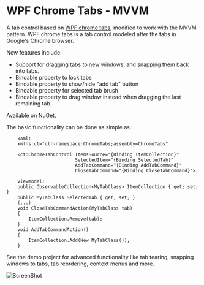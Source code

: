 # WPF Chrome Tabs - MVVM

A tab control based on [WPF chrome tabs](https://github.com/realistschuckle/wpfchrometabs), modified to work with the MVVM pattern.
WPF chrome tabs is a tab control modeled after the tabs in Google's Chrome browser.

New features include:

 - Support for dragging tabs to new windows, and snapping them back into tabs.
 - Bindable property to lock tabs
 - Bindable property to show/hide "add tab" button
 - Bindable property for selected tab brush
 - Bindable property to drag window instead when dragging the last remaining tab.

Available on [NuGet](https://www.nuget.org/packages/WPFChromeTabsMVVM/).

The basic functionality can be done as simple as :

        xaml:
        xmlns:ct="clr-namespace:ChromeTabs;assembly=ChromeTabs"
    
        <ct:ChromeTabControl ItemsSource="{Binding ItemCollection}"
                             SelectedItem="{Binding SelectedTab}"
                             AddTabCommand="{Binding AddTabCommand}"
                             CloseTabCommand="{Binding CloseTabCommand}">
                             
        viewmodel: 
        public ObservableCollection<MyTabClass> ItemCollection { get; set; }
        public MyTabClass SelectedTab { get; set; }
        (...)
        void CloseTabCommandAction(MyTabClass tab)
        {
            ItemCollection.Remove(tab);
        }
        void AddTabCommandAction()
        {
            ItemCollection.Add(New MyTabClass());
        }

See the demo project for advanced functionality like tab tearing, snapping windows to tabs, tab reordering, context menus and more.

![ScreenShot](http://imgur.com/nneM0Kw)
